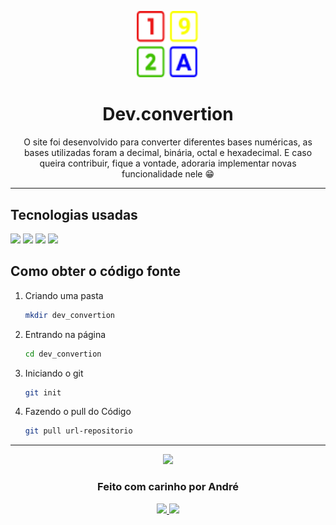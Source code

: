 <p align="center">
<img src="/public/assets/icn-title.svg" width="100">
</p>
<h1 align="center">Dev.convertion</h1>

<p align="center">
O site foi desenvolvido para converter diferentes bases numéricas, as bases utilizadas foram a decimal, binária, octal e hexadecimal. E caso queira contribuir, fique a vontade, adoraria implementar novas funcionalidade nele 😁
</p>

<hr />

## Tecnologias usadas
<img src="https://img.shields.io/badge/HTML5-E34F26?style=for-the-badge&logo=html5&logoColor=white">
<img src="https://img.shields.io/badge/CSS3-1572B6?style=for-the-badge&logo=css3&logoColor=white">
<img src="https://img.shields.io/badge/JavaScript-F7DF1E?style=for-the-badge&logo=javascript&logoColor=black">
<img src="https://img.shields.io/badge/Node.js-43853D?style=for-the-badge&logo=node.js&logoColor=white">

<br />

## Como obter o código fonte

1. Criando uma pasta

   ```sh
   mkdir dev_convertion
   ```

2. Entrando na página

   ```sh
   cd dev_convertion
   ```
   
3. Iniciando o git

   ```sh
   git init
   ```

4. Fazendo o pull do Código

   ```sh
   git pull url-repositorio
   ```
   
<hr />

<p align="center">
<img src="https://media.tenor.com/images/04874f6ec9cdae3f47b6abfff09cb60c/tenor.gif" width="100"/>
 </p>
<h3 align="center">Feito com carinho por André</h3>
<p align="center">
<a href="https://www.instagram.com/andre_gust_viana/">
<img src="https://img.shields.io/badge/Instagram-E4405F?style=for-the-badge&logo=instagram&logoColor=white" />
</a>
<a href="https://www.facebook.com/andre.dapper.121">
<img src="https://img.shields.io/badge/Facebook-1877F2?style=for-the-badge&logo=facebook&logoColor=white" />
</a>
 </p>


